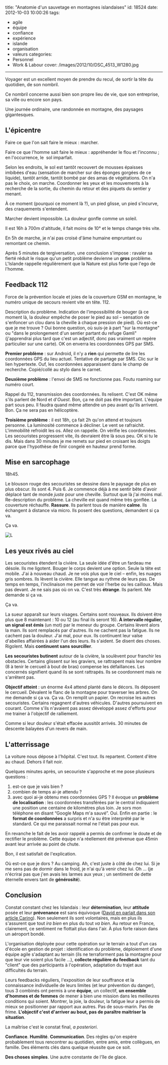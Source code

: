title: "Anatomie d'un sauvetage en montagnes islandaises"
id: 18524
date: 2012-10-03 10:00:26
tags:
- agile
- équipe
- confiance
- expérience
- islande
- organisation
- valeurs
categories:
- Personnel
- Work & Labour
cover: /images/2012/10/DSC_4513_W1280.jpg
---

Voyager est un excellent moyen de prendre du recul, de sortir la tête du quotidien, de son nombril.

Ce nombril concerne aussi bien son propre lieu de vie, que son entreprise, sa ville ou encore son pays.

Une journée ordinaire, une randonnée en montagne, des paysages gigantesques.

<!--more-->

## L'épicentre

Faire ce que l'on sait faire le mieux : marcher.

Faire ce que l'homme sait faire le mieux : appréhender le flou et l'inconnu ; en l'occurrence, le  sol imparfait.

Selon les endroits, le sol est tantôt recouvert de mousses épaisses imbibées d'eau (sensation de marcher sur des éponges gorgées de ce liquide), tantôt arride, tantôt bombé par des amas de végétations. On n'a pas le choix, on marche. Coordonner les yeux et les mouvements à la recherche de la sortie, du chemin du retour et des piquets du sentier y menant.

À ce moment (pourquoi ce moment là ?), un pied glisse, un pied s'incurve, des craquements s'entendent.

Marcher devient impossible. La douleur gonfle comme un soleil.

Il est 16h à 700m d'altitude, il fait moins de 10° et le temps change très vite.

En 5h de marche, je n'ai pas croisé d'âme humaine empruntant ou remontant ce chemin.

Après 5 minutes de tergiversation, une conclusion s'impose : ravaler sa fierté réduit le risque qu'un petit problème devienne un **gros** problème. L'Islande rappelle régulièrement que la Nature est plus forte que l'ego de l'homme.

## Feedback 112

Force de la prévention locale et joies de la couverture GSM en montagne, le numéro unique de secours revient vite en tête. 112.

Description du problème. Indication de l'impossibilité de bouger (à ce moment là, la douleur empêche de poser le pied au sol – sensation de s'enfoncer un clou dans la cheville à chaque pression de pied). Où est-ce que je me trouve ? Oui bonne question, où suis-je à part "sur la montagne" ou "dans le prolongement d'un sentier partant du refuge Gamli" (j'apprendrai plus tard que c'est un adjectif, donc pas vraiment un repère particulier sur une carte). OK on enverra les coordonnées GPS par SMS.

**Premier problème** : sur Android, il n'y a **rien** qui permette de lire les coordonnées GPS du lieu actuel. Tentative de partage par SMS. Clic sur le lien hypertexte. Ouf, les coordonnées apparaissent dans le champ de recherche. Copié/collé au stylo dans le carnet.

**Deuxième problème** : l'envoi de SMS ne fonctionne pas. Foutu roaming sur numéro court.

Rappel du 112, transmission des coordonnées. Ils relisent. C'est OK même s'ils parlent de Nord et d'_Ouest_. Bon, ça ne doit pas être important. L'équipe part sous peu. Il faudra quand même attendre un peu avant qu'ils arrivent. Bon. Ça ne sera pas en hélicoptère.

**Troisième problème** : il est 18h, ça fait 2h qu'on attend et toujours personne. La luminosité commence à décliner. Le vent se rafraichit. L'immobilité refroidit les os. Allez on rappelle. On vérifie les coordonnées. Les secouristes progressent vite, ils devraient être là sous peu. OK si tu le dis. Mais dans 30 minutes je me remets sur pied en croisant les doigts parce que l'hypothèse de finir congelé en hauteur prend forme.

## Mise en sarcophage

18h45.

Le blouson rouge des secouristes se dessine dans le paysage de plus en plus obscur. Ils sont 4\. Puis 6.
Je commence déjà à me sentir bête d'avoir déplacé tant de monde _juste_ pour une cheville. Surtout que là j'ai moins mal.
Re-description du problème. La cheville est quand même très gonflée. La couverture réchauffe. **Rassure**.
Ils parlent tous de manière **calme**. Ils échangent à distance via micro. Ils posent des questions, demandent si ça va.

Ça va.

![](/images/2012/10/DSC_4514_W1280-600x399.jpg "L")

## Les yeux rivés au ciel

Les secouristes étendent la civière. La seule idée d'être un fardeau me désole.
Ils me ligotent. Bouger le corps devient une option. Seule la tête est mobile. J'ai à nouveau chaud. Je ne vois plus que le ciel – enfin, les nuages gris sombres. Ils lèvent la civière. Elle tangue au rythme de leurs pas. De temps en temps, l'inclinaison me permet de voir l'herbe ou les cailloux. Mais pas devant. Je ne sais pas où on va. C'est très **étrange**. Ils parlent. Me demande si ça va.

Ça va.

La sueur apparaît sur leurs visages. Certains sont nouveaux. Ils doivent être plus que 8 maintenant : 10 ou 12 (au final ils seront 16).
**À intervalle régulier, un signal est émis** (un mot) par le meneur du groupe. Certains lèvent alors la main. Ils sont remplacés par d'autres.
Ils ne cachent pas la fatigue. Ils ne cachent pas la douleur. J'ai mal, pour eux. Ils continuent leur valse d'abeilles affairées à aider l'un des leurs. Ils s'aident. Se disent des choses. Rigolent. Mais **continuent sans sourciller**.

**Les secouristes butinent** autour de la civière, la soulèvent pour franchir les obstacles. Certains glissent sur les graviers, se rattrapent mais leur nombre (8 à tenir le cercueil à bout de bras) compense les défaillances. Les concernés signifient quand ils se sont rattrapés. Ils se coordonnent mais ne s'arrêtent pas.

**Objectif atteint** : un énorme 4x4 attend planté dans le décors. Ils déposent le cercueil. Dévalent le flanc de la montagne pour traverser les arbres. On me demande si ça va. Ça va. On remplit un papier. On recroise les autres secouristes. Certains regagnent d'autres véhicules. D'autres poursuivent en courant. Comme s'ils n'avaient pas assez développé assez d'efforts pour me trainer à l'objectif de ralliement.

Comme si leur douleur s'était effacée aussitôt arrivés.
30 minutes de descente balayées d'un revers de main.

## L'atterrissage

La voiture nous dépose à l'hôpital. C'est tout. Ils repartent. Content d'être au chaud. Dehors il fait noir.

Quelques minutes après, un secouriste s'approche et me pose plusieurs questions :

1.  est-ce que je vais bien ?
2.  combien de temps ai-je attendu ?
3.  avec quoi ai-je obtenu mes coordonnées GPS ?
Il évoque un **problème de localisation** : les coordonnées transférées par le central indiquaient une position une centaine de kilomètres plus loin. Je sors mon téléphone en disant “Google Maps m'a sauvé”. Oui. Enfin en partie : le **format de coordonnées** a surpris et n'a su être interprété par le standard. Ce qui me paraissait normal ne l'était pas pour eux.

En revanche le fait de les avoir rappelé a permis de confirmer le doute et de rectifier le problème. Cette équipe n'a réellement été prévenue que 45min avant leur arrivée au point de chute.

Bon, il est satisfait de l'explication.

Où est-ce que je dors ? Au camping. Ah, c'est juste à côté de chez lui. Si je me sens pas de dormir dans le froid, je n'ai qu'à venir chez lui.
Oh … (je n'écrirai pas que j'en avais les larmes aux yeux ; un sentiment de dette éternelle envers tant de **générosité**).

## Conclusion

Constat constant chez les Islandais : leur **détermination**, leur **attitude** posée et leur **prévenance** est sans équivoque ([David en parlait dans son article Caring](https://larlet.fr/david/thoughts/#caring)).
Non seulement ils sont volontaires, mais en plus ils s'assurent que tout _ira bien_ en plus du tout _va bien_.
Au retour en France, clairement, ce sentiment ne flottait plus dans l'air.
À plus forte raison dans un aéroport bondé.

L'organisation déployée pour cette opération sur le terrain a tout d'un cas d'école en gestion de projet : identification du problème, déploiement d'une équipe agile s'adaptant au terrain (ils ne terraforment pas la montagne pour que leur vie soient plus facile …), **collecte régulière du feedback** tant du "client" que des participants à l'opération, adaptation du trajet aux difficultés du terrain.

Leurs feedbacks réguliers, l'exposition de leur souffrance et la connaissance individuelle de leurs limites (et leur prévention du danger), tous 3 combinés ont permis à une **équipe**, un collectif, **un ensemble d'hommes et de femmes** de mener à bien une mission dans les meilleures conditions qui soient. Montrer, la joie, la douleur, la fatigue leur a permis de mieux se positionner par rapport aux autres. Pas de sous-marin. Pas de frime. **L'objectif c'est d'arriver au bout, pas de paraître maitriser la situation**.

La maîtrise c'est le constat final, _a posteriori_.

**Confiance**. **Humilité**. **Communication**.
Des règles qu'on espère probablement tous rencontrer au quotidien, entre amis, entre collègues, en famille.
Des éléments clés dans quelque réussite que ce soit.

**Des choses simples**.
Une autre constante de l'île de glace.